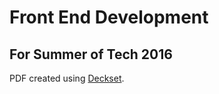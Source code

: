 # Front End Development
## For Summer of Tech 2016

PDF created using [Deckset](http://www.decksetapp.com/).
